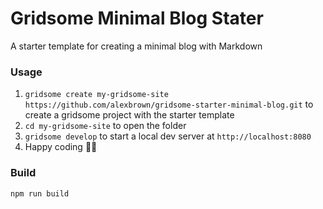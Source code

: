 # Gridsome Minimal Blog Stater

A starter template for creating a minimal blog with Markdown

### Usage
1. `gridsome create my-gridsome-site https://github.com/alexbrown/gridsome-starter-minimal-blog.git` to create a gridsome project with the starter template
2. `cd my-gridsome-site` to open the folder
3. `gridsome develop` to start a local dev server at `http://localhost:8080`
4. Happy coding 🎉🙌

### Build
```
npm run build
```

